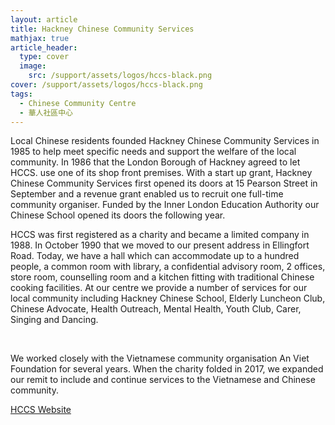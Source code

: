 ```yaml
---
layout: article
title: Hackney Chinese Community Services
mathjax: true
article_header:
  type: cover
  image:
    src: /support/assets/logos/hccs-black.png
cover: /support/assets/logos/hccs-black.png
tags:
  - Chinese Community Centre
  - 華人社區中心
---
```


Local Chinese residents founded Hackney Chinese Community Services in 1985 to help meet specific needs and support the welfare of the local community. In 1986 that the London Borough of Hackney agreed to let HCCS. use one of its shop front premises. With a start up grant, Hackney Chinese Community Services first opened its doors at 15 Pearson Street in September and a revenue grant enabled us to recruit one full-time community organiser. Funded by the Inner London Education Authority our Chinese School opened its doors the following year.



HCCS was first registered as a charity and became a limited company in 1988. In October 1990 that we moved to our present address in Ellingfort Road. Today, we have a hall which can accommodate up to a hundred people, a common room with library, a confidential advisory room, 2 offices, store room, counselling room and a kitchen fitting with traditional Chinese cooking facilities. At our centre we provide a number of services for our local community including Hackney Chinese School, Elderly Luncheon Club, Chinese Advocate, Health Outreach, Mental Health, Youth Club, Carer, Singing and Dancing.

​

We worked closely with the Vietnamese community organisation An Viet Foundation for several years. When the charity folded in 2017, we expanded our remit to include and continue services to the Vietnamese and Chinese community.

[HCCS Website](https://www.hackneychinese.org.uk/)
